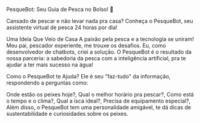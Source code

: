 PesqueBot: Seu Guia de Pesca no Bolso! 🎣

Cansado de pescar e não levar nada pra casa? Conheça o PesqueBot, seu assistente virtual de pesca 24 horas por dia!

Uma Ideia Que Veio de Casa
A paixão pela pesca e a tecnologia se uniram! Meu pai, pescador experiente, me trouxe os desafios.
Eu, como desenvolvedor de chatbots, criei a solução.
O PesqueBot é o resultado da nossa parceria: a sabedoria da pesca com a inteligência artificial, pra te ajudar a ter mais sucesso na água!

Como o PesqueBot te Ajuda?
Ele é seu "faz-tudo" da informação, respondendo a perguntas como:

Onde estão os peixes hoje?,
Qual o melhor horário pra pescar?,
Como está o tempo e o clima?,
Qual a isca ideal?,
Precisa de equipamento especial?,
Além disso, o PesqueBot tem uma personalidade amigável, te dá dicas de sustentabilidade e curiosidades sobre os peixes.
